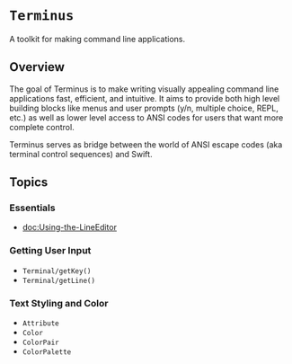 # ``Terminus``
A toolkit for making command line applications.

## Overview

The goal of Terminus is to make writing visually appealing command line applications fast, efficient, and intuitive.  It aims to provide both high level building blocks like menus and user prompts (y/n, multiple choice, REPL, etc.) as well as lower level access to ANSI codes for users that want more complete control.

Terminus serves as bridge between the world of ANSI escape codes (aka terminal control sequences) and Swift.  

## Topics

### Essentials

- <doc:Using-the-LineEditor>

### Getting User Input
- ``Terminal/getKey()``
- ``Terminal/getLine()``



### Text Styling and Color
- ``Attribute``
- ``Color``
- ``ColorPair``
- ``ColorPalette``

